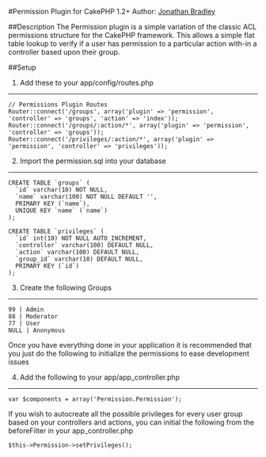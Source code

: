 #Permission Plugin for CakePHP 1.2+
Author: [Jonathan Bradley](http://scrypte.net/ "Scrypte.net") 

##Description
The Permission plugin is a simple variation of the classic ACL permissions structure for the CakePHP framework. This allows a simple flat table 
lookup to verify if a user has permission to a particular action with-in a controller based upon their group.

##Setup

1. Add these to your app/config/routes.php
----

    // Permissions Plugin Routes
    Router::connect('/groups', array('plugin' => 'permission', 'controller' => 'groups', 'action' => 'index'));
    Router::connect('/groups/:action/*', array('plugin' => 'permission', 'controller' => 'groups'));
    Router::connect('/privileges/:action/*', array('plugin' => 'permission', 'controller' => 'privileges'));


2. Import the permission.sql into your database
----
	
    CREATE TABLE `groups` ( 
      `id` varchar(10) NOT NULL,
      `name` varchar(100) NOT NULL DEFAULT '',
      PRIMARY KEY (`name`),
      UNIQUE KEY `name` (`name`)
    );
    
    CREATE TABLE `privileges` (
      `id` int(10) NOT NULL AUTO_INCREMENT,
      `controller` varchar(100) DEFAULT NULL,
      `action` varchar(100) DEFAULT NULL,
      `group_id` varchar(10) DEFAULT NULL,
      PRIMARY KEY (`id`)
    );


3. Create the following Groups
----

    99 | Admin 
    88 | Moderator
    77 | User
    NULL | Anonymous


Once you have everything done in your application it is recommended that you just do the following to initialize the permissions to ease development issues


4. Add the following to your app/app_controller.php
----

    var $components = array('Permission.Permission');


If you wish to autocreate all the possible privileges for every user group based on your controllers and actions, you can initial the following from the beforeFilter in your app_controller.php

    $this->Permission->setPrivileges();